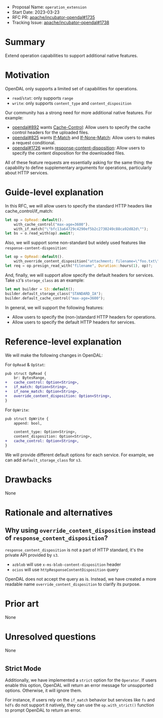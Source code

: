 - Proposal Name: `operation_extension`
- Start Date: 2023-03-23
- RFC PR: [apache/incubator-opendal#1735](https://github.com/apache/incubator-opendal/pull/1735)
- Tracking Issue: [apache/incubator-opendal#1738](https://github.com/apache/incubator-opendal/issues/1738)

# Summary

Extend operation capabilities to support additional native features.

# Motivation

OpenDAL only supports a limited set of capabilities for operations.

- `read`/`stat`: only supports `range`
- `write`: only supports `content_type` and `content_disposition`

Our community has a strong need for more additional native features. For example:

- [opendal#892](https://github.com/apache/incubator-opendal/issues/892) wants [Cache-Control](https://developer.mozilla.org/en-US/docs/Web/HTTP/Headers/Cache-Control): Allow users to specify the cache control headers for the uploaded files.
- [opendal#825](https://github.com/apache/incubator-opendal/issues/825) wants [If-Match](https://developer.mozilla.org/en-US/docs/Web/HTTP/Headers/If-Match) and [If-None-Match](https://developer.mozilla.org/en-US/docs/Web/HTTP/Headers/If-None-Match): Allow users to makes a request conditional.
- [opendal#1726](https://github.com/apache/incubator-opendal/issues/1726) wants [response-content-disposition](https://docs.aws.amazon.com/AmazonS3/latest/API/API_GetObject.html): Allow users to specify the content disposition for the downloaded files.

All of these feature requests are essentially asking for the same thing: the capability to define supplementary arguments for operations, particularly about HTTP services.

# Guide-level explanation

In this RFC, we will allow users to specify the standard HTTP headers like cache_control/if_match:

```rust
let op = OpRead::default().
    with_cache_control("max-age=3600").
    with_if_match("\"bfc13a64729c4290ef5b2c2730249c88ca92d82d\"");
let bs = o.read_with(op).await?;
```

Also, we will support some non-standard but widely used features like `response-content-disposition`:

```rust
let op = OpRead::default().
    with_override_content_disposition("attachment; filename=\"foo.txt\"");
let req = op.presign_read_with("filename", Duration::hours(1), op)?;
```

And, finally, we will support allow specify the default headers for services. Take `s3`'s `storage_class` as an example:

```rust
let mut builder = S3::default();
builder.default_storage_class("STANDARD_IA");
builder.default_cache_control("max-age=3600");
```

In general, we will support the following features:

- Allow users to specify the (non-)standard HTTP headers for operations.
- Allow users to specify the default HTTP headers for services.

# Reference-level explanation

We will make the following changes in OpenDAL:

For `OpRead` & `OpStat`:

```diff
pub struct OpRead {
    br: BytesRange,
+   cache_control: Option<String>,
+   if_match: Option<String>,
+   if_none_match: Option<String>,
+   override_content_disposition: Option<String>,
}
```

For `OpWrite`:

```diff
pub struct OpWrite {
    append: bool,

    content_type: Option<String>,
    content_disposition: Option<String>,
+   cache_control: Option<String>,
}
```

We will provide different default options for each service. For example, we can add `default_storage_class` for `s3`.


# Drawbacks

None

# Rationale and alternatives

## Why using `override_content_disposition` instead of `response_content_disposition`?

`response_content_disposition` is not a part of HTTP standard, it's the private API provided by `s3`.

- `azblob` will use `x-ms-blob-content-disposition` header
- `ocios` will use `httpResponseContentDisposition` query

OpenDAL does not accept the query as is. Instead, we have created a more readable name `override_content_disposition` to clarify its purpose.

# Prior art

None

# Unresolved questions

None

#

## Strict Mode

Additionally, we have implemented a `strict` option for the `Operator`. If users enable this option, OpenDAL will return an error message for unsupported options. Otherwise, it will ignore them.

For instance, if users rely on the `if_match` behavior but services like `fs` and `hdfs` do not support it natively, they can use the `op.with_strict()` function to prompt OpenDAL to return an error.
